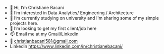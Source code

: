 - 👋 Hi, I’m Christiane Bacani
- 👀 I’m interested in Data Analytics/ Engineering / Architecture
- 🌱 I’m currently studying on university and I'm sharing some of my simple projects here.
- 💞️ I’m looking to get my first client/job here
- 📫 Email me at my Gmail/Linkedin
- 📧 christianbacani581@gmail.com
- Linkedin  https://www.linkedin.com/in/christianebacani/
<!---
christianebacani/christianebacani is a ✨ special ✨ repository because its `README.md` (this file) appears on your GitHub profile.
You can click the Preview link to take a look at your changes.
--->
